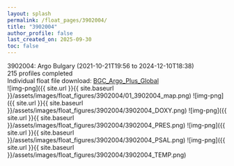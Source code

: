 ```yaml
---
layout: splash
permalink: /float_pages/3902004/
title: "3902004"
author_profile: false
last_created_on: 2025-09-30
toc: false
---
```

 
3902004: Argo Bulgary (2021-10-21T19:56 to 2024-12-10T18:38)\
215 profiles completed\
Individual float file download: [BGC_Argo_Plus_Global](https://ftp.soest.hawaii.edu/bgc_argo_plus/Individual_Floats/outliers_removed/3902004_Sprof_processed.nc)\
![img-png]({{ site.url }}{{ site.baseurl }}/assets/images/float_figures/3902004/01_3902004_map.png)
![img-png]({{ site.url }}{{ site.baseurl }}/assets/images/float_figures/3902004/3902004_DOXY.png)
![img-png]({{ site.url }}{{ site.baseurl }}/assets/images/float_figures/3902004/3902004_PRES.png)
![img-png]({{ site.url }}{{ site.baseurl }}/assets/images/float_figures/3902004/3902004_PSAL.png)
![img-png]({{ site.url }}{{ site.baseurl }}/assets/images/float_figures/3902004/3902004_TEMP.png)
